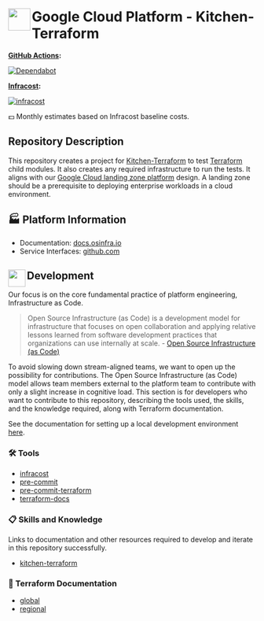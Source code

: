 # <img align="left" width="45" height="45" src="https://github.com/osinfra-io/google-cloud-kitchen-terraform/assets/1610100/7c683778-3256-45f1-b523-5fa35f3c59cc"> Google Cloud Platform - Kitchen-Terraform

**[GitHub Actions](https://github.com/osinfra-io/google-cloud-kitchen-terraform/actions):**

[![Dependabot](https://github.com/osinfra-io/google-cloud-kitchen-terraform/actions/workflows/dependabot.yml/badge.svg)](https://github.com/osinfra-io/google-cloud-kitchen-terraform/actions/workflows/dependabot.yml)

**[Infracost](https://www.infracost.io):**

[![infracost](https://img.shields.io/endpoint?url=https://dashboard.api.infracost.io/shields/json/cbeecfe3-576f-4553-984c-e451a575ee47/repos/f4bdf9b0-5bfb-415d-b1e6-a39a7be8404b/branch/56bee23d-a0d4-4c85-af1f-98cec8bfa7f6)](https://dashboard.infracost.io/org/osinfra-io/repos/f4bdf9b0-5bfb-415d-b1e6-a39a7be8404b?tab=settings)

💵 Monthly estimates based on Infracost baseline costs.

## Repository Description

This repository creates a project for [Kitchen-Terraform](https://newcontext-oss.github.io/kitchen-terraform) to test [Terraform](https://www.terraform.io) child modules. It also creates any required infrastructure to run the tests. It aligns with our [Google Cloud landing zone platform](https://docs.osinfra.io/product-guides/google-cloud-platform/landing-zone) design. A landing zone should be a prerequisite to deploying enterprise workloads in a cloud environment.

## 🏭 Platform Information

- Documentation: [docs.osinfra.io](https://docs.osinfra.io/product-guides/google-cloud-platform/landing-zone/google-cloud-kitchen-terraform)
- Service Interfaces: [github.com](https://github.com/osinfra-io/google-cloud-kitchen-terraform/issues/new/choose)

## <img align="left" width="35" height="35" src="https://github.com/osinfra-io/github-organization-management/assets/1610100/39d6ae3b-ccc2-42db-92f1-276a5bc54e65"> Development

Our focus is on the core fundamental practice of platform engineering, Infrastructure as Code.

>Open Source Infrastructure (as Code) is a development model for infrastructure that focuses on open collaboration and applying relative lessons learned from software development practices that organizations can use internally at scale. - [Open Source Infrastructure (as Code)](https://www.osinfra.io)

To avoid slowing down stream-aligned teams, we want to open up the possibility for contributions. The Open Source Infrastructure (as Code) model allows team members external to the platform team to contribute with only a slight increase in cognitive load. This section is for developers who want to contribute to this repository, describing the tools used, the skills, and the knowledge required, along with Terraform documentation.

See the documentation for setting up a local development environment [here](https://docs.osinfra.io/fundamentals/development-setup).

### 🛠️ Tools

- [infracost](https://github.com/infracost/infracost)
- [pre-commit](https://github.com/pre-commit/pre-commit)
- [pre-commit-terraform](https://github.com/antonbabenko/pre-commit-terraform)
- [terraform-docs](https://github.com/terraform-docs/terraform-docs)

### 📋 Skills and Knowledge

Links to documentation and other resources required to develop and iterate in this repository successfully.

- [kitchen-terraform](https://newcontext-oss.github.io/kitchen-terraform)

### 📓 Terraform Documentation

- [global](global/infra/README.md)
- [regional](regional/infra/README.md)
